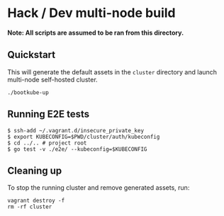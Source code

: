 # Hack / Dev multi-node build

**Note: All scripts are assumed to be ran from this directory.**

## Quickstart

This will generate the default assets in the `cluster` directory and launch multi-node self-hosted cluster.

```
./bootkube-up
```

## Running E2E tests

```
$ ssh-add ~/.vagrant.d/insecure_private_key
$ export KUBECONFIG=$PWD/cluster/auth/kubeconfig
$ cd ../.. # project root
$ go test -v ./e2e/ --kubeconfig=$KUBECONFIG
```

## Cleaning up

To stop the running cluster and remove generated assets, run:

```
vagrant destroy -f
rm -rf cluster
```
